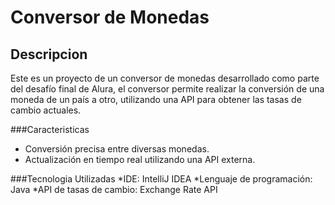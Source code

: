 # Conversor de Monedas

## Descripcion 
Este es un proyecto de un conversor de monedas desarrollado como parte del desafío final de Alura, el conversor permite realizar la conversión de una moneda de un país a otro, utilizando una API para obtener las tasas de cambio actuales.

###Caracteristicas 
- Conversión precisa entre diversas monedas.
- Actualización en tiempo real utilizando una API externa.

###Tecnologia Utilizadas
*IDE: IntelliJ IDEA
*Lenguaje de programación: Java
*API de tasas de cambio: Exchange Rate API
